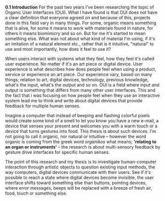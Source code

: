 __0.1 Introduction__
For the past two years I've been researching the topic of Organic User Interfaces (OUI). What I have found is that OUI does not have a clear definition that everyone agreed on and because of this, projects done in this field vary in many things. For some, organic means something that is alive, for some it means to work with materials found in nature, for others it means biomimicry and so on. But for me it's started to mean something else. What was not about what kind of material I'm using, if it's an imitation of a natural element etc., rather that is it intuitive, "natural" to use and most importantly, how does it feel to use it?

When users interact with systems what they feel, how they feel it's called user experience. No matter if it's an art piece or digital device. User experience is what describes how does people feel when using a product, service or experience an art piece. Our experience vary, based on many things; relation to art, digital devices, technology, previous knowledge, what's the input, what's the output and so on. OUI is a field where input and output is something that differs from many other user interfaces. This and the fact that i was focusing on how people feel when they use an interactive system lead me to think and write about digital devices that provide feedback for multiple human senses.

Imagine a computer that instead of beeping and flashing colorful pixels would create some kind of a smell to let you know you have a new e-mail, a device that senses your present and welcomes you with a warm touch or a device that turns gestures into food. This thesis is about such devices. I'm not going to call it organic, nor natural or intuitive – however the word organic is coming from the greek word _organikos_ what means; __'relating to an organ or instruments'__ – the research is about multi-sensory feedback by gesture drive interfaces for specific human senses.

The point of this research and my thesis is to investigate human-computer interaction through artistic objects to question existing input methods, the way computers, digital devices communicate with their users. See if it's possible to reach a state where digital devices become invisible, the user interface shifts toward something else than buttons, pointing devices, where error messages, beeps will be replaced with a breeze of fresh air, food, touch or something else.